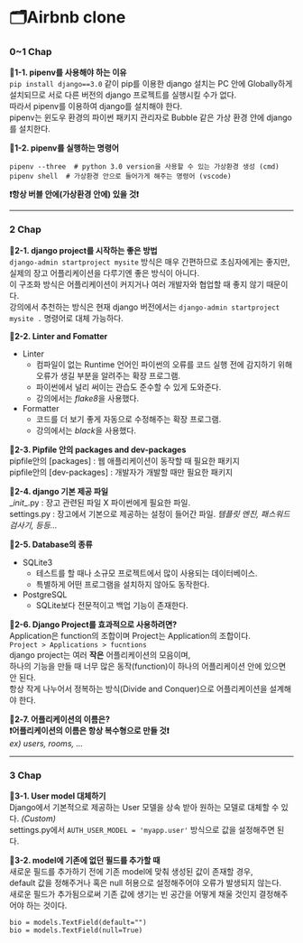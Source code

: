 # 🗂Airbnb clone  
  
  
### 0~1 Chap  
**🔹1-1. pipenv를 사용해야 하는 이유**  
`pip install django==3.0` 같이 pip를 이용한 django 설치는 PC 안에 Globally하게 설치되므로 서로 다른 버전의 django 프로젝트를 실행시킬 수가 없다.  
따라서 pipenv를 이용하여 django를 설치해야 한다.  
pipenv는 윈도우 환경의 파이썬 패키지 관리자로 Bubble 같은 가상 환경 안에 django를 설치한다.  
  
**🔹1-2. pipenv를 실행하는 명령어**  
```
pipenv --three  # python 3.0 version을 사용할 수 있는 가상환경 생성 (cmd)  
pipenv shell  # 가상환경 안으로 들어가게 해주는 명령어 (vscode)
```
**❗항상 버블 안에(가상환경 안에) 있을 것❗**  
  
---
  
  
### 2 Chap  
**🔹2-1. django project를 시작하는 좋은 방법**  
`django-admin startproject mysite` 방식은 매우 간편하므로 초심자에게는 좋지만,  
실제의 장고 어플리케이션을 다루기엔 좋은 방식이 아니다.  
이 구조화 방식은 어플리케이션이 커지거나 여러 개발자와 협업할 때 좋지 않기 때문이다.  
강의에서 추천하는 방식은 현재 django 버전에서는 `django-admin startproject mysite .` 명령어로 대체 가능하다.  
  
**🔹2-2. Linter and Fomatter**  
- Linter  
    - 컴파일이 없는 Runtime 언어인 파이썬의 오류를 코드 실행 전에 감지하기 위해 오류가 생길 부분을 알려주는 확장 프로그램. 
    - 파이썬에서 널리 써이는 관습도 준수할 수 있게 도와준다.  
    - 강의에서는 *flake8*을 사용했다.  
- Formatter  
    - 코드를 더 보기 좋게 자동으로 수정해주는 확장 프로그램.  
    - 강의에서는 *black*을 사용했다.  
  
**🔹2-3. Pipfile 안의 packages and dev-packages**  
pipfile안의 [packages] : 웹 애플리케이션이 동작할 때 필요한 패키지  
pipfile안의 [dev-packages] : 개발자가 개발할 때만 필요한 패키지  
  
**🔹2-4. django 기본 제공 파일**  
\__init__.py : 장고 관련된 파일 X 파이썬에게 필요한 파일.  
settings.py : 장고에서 기본으로 제공하는 설정이 들어간 파일. *템플릿 엔진, 패스워드 검사기, 등등...*  
  
**🔹2-5. Database의 종류**  
- SQLite3  
    - 테스트를 할 때나 소규모 프로젝트에서 많이 사용되는 데이터베이스.  
    - 특별하게 어떤 프로그램을 설치하지 않아도 동작한다.  
- PostgreSQL  
    - SQLite보다 전문적이고 백업 기능이 존재한다.  
  
**🔹2-6. Django Project를 효과적으로 사용하려면?**  
Application은 function의 조합이며 Project는 Application의 조합이다.  
`Project > Applications > fucntions`  
django project는 여러 **작은** 어플리케이션의 모음이며,  
하나의 기능을 만들 때 너무 많은 동작(function)이 하나의 어플리케이션 안에 있으면 안 된다.  
항상 작게 나누어서 정복하는 방식(Divide and Conquer)으로 어플리케이션을 설계해야 한다.  
  
**🔹2-7. 어플리케이션의 이름은?**  
**❗어플리케이션의 이름은 항상 복수형으로 만들 것❗**  
*ex) users, rooms, ...*  
  
---  
  
  
### 3 Chap  
**🔹3-1. User model 대체하기**  
Django에서 기본적으로 제공하는 User 모델을 상속 받아 원하는 모델로 대체할 수 있다. *(Custom)*  
settings.py에서 `AUTH_USER_MODEL = 'myapp.user'` 방식으로 값을 설정해주면 된다.  
  
**🔹3-2. model에 기존에 없던 필드를 추가할 때**  
새로운 필드를 추가하기 전에 기존 model에 맞춰 생성된 값이 존재할 경우,  
default 값을 정해주거나 혹은 null 허용으로 설정해주어야 오류가 발생되지 않는다.  
새로운 필드가 추가됨으로써 기존 값에 생기는 빈 공간을 어떻게 채울 것인지 결정해주어야 하는 것이다.  
```
bio = models.TextField(default="")
bio = models.TextField(null=True)
```  
  
